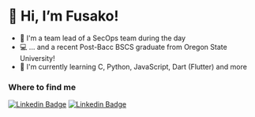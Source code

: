 # 👋 Hi, I’m Fusako!

- 🥸 I'm a team lead of a SecOps team during the day
- 💻 ... and a recent Post-Bacc BSCS graduate from Oregon State University!
- 🌱 I'm currently learning C, Python, JavaScript, Dart (Flutter) and more

### Where to find me
[![Linkedin Badge](https://img.shields.io/badge/GitHub-100000?style=for-the-badge&logo=github&logoColor=white&link=https://github.com/fusakoo)](https://github.com/fusakoo)
[![Linkedin Badge](https://img.shields.io/badge/LinkedIn-0077B5?style=for-the-badge&logo=linkedin&logoColor=white&link=https://www.linkedin.com/in/fusakoobata/)](https://www.linkedin.com/in/fusakoobata/)

<!---
fusakoo/fusakoo is a ✨ special ✨ repository because its `README.md` (this file) appears on your GitHub profile.
You can click the Preview link to take a look at your changes.
--->
